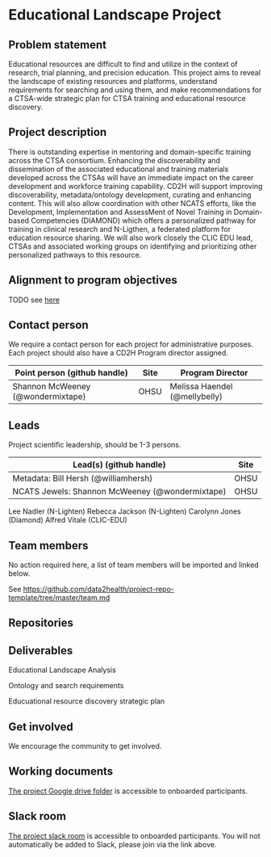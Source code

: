 # Educational Landscape Project

## Problem statement
Educational resources are difficult to find and  utilize in the context of research, trial planning, and precision education. This project aims to reveal the landscape of existing resources and platforms, understand requirements for searching and using them, and make recommendations for a CTSA-wide strategic plan for CTSA training and educational resource discovery. 


## Project description
There is outstanding expertise in mentoring and domain-specific training across the CTSA consortium. Enhancing the discoverability and dissemination of the associated educational and training materials developed across the CTSAs will have an immediate impact on the career development and workforce training capability. CD2H will support improving discoverability, metadata/ontology development, curating and enhancing content. This will also allow coordination with other NCATS efforts, like the Development, Implementation and AssessMent of Novel Training in Domain-based Competencies (DIAMOND) which offers a personalized pathway for training in clinical research and  N-Ligthen, a federated platform for education resource sharing.  We will also work closely the CLIC EDU lead, CTSAs and associated working groups on identifying and prioritizing other personalized pathways to this resource.

## Alignment to program objectives
TODO see [here](https://github.com/data2health/roadmap/blob/master/cd2h-foa.md)

## Contact person

We require a contact person for each project for administrative purposes. Each project should also have a CD2H Program director assigned.

Point person (github handle) | Site | Program Director
----------|--------------|---------------
Shannon McWeeney (@wondermixtape) | OHSU | Melissa Haendel (@mellybelly)



## Leads 

Project scientific leadership, should be 1-3 persons. 

Lead(s) (github handle) | Site
----------|--------------|
Metadata: Bill Hersh (@williamhersh) | OHSU
NCATS Jewels: Shannon McWeeney (@wondermixtape) | OHSU
Lee Nadler (N-Lighten)
Rebecca Jackson (N-Lighten)
Carolynn Jones (Diamond)
Alfred Vitale (CLIC-EDU)



## Team members 

No action required here, a list of team members will be imported and linked below.

See https://github.com/data2health/project-repo-template/tree/master/team.md

## Repositories


## Deliverables
Educational Landscape Analysis

Ontology and search requirements

Educuational resource discovery strategic plan


## Get involved
We encourage the community to get involved. 


## Working documents

[The project Google drive folder](https://drive.google.com/drive/u/0/folders/1_hj7XQOJ4Ff3wrbtfVoIq5Fg0_cCQPPY) is accessible to onboarded participants. 

## Slack room
[The project slack room](https://cd2h.slack.com/messages/CGR6CNXPD) is accessible to onboarded participants. You will not automatically be added to Slack, please join via the link above.

